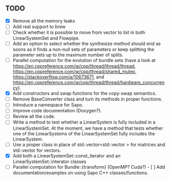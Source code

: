 ## TODO
 - [X] Remove all the memory leaks
 - [ ] Add real support to brew
 - [ ] Check whether it is possible to move from vector to list in both LinearSystemSet and Flowpipe.
 - [ ] Add an option to select whether the synthesize method should end as soons as it finds a non-null sets of parameters or keep splitting the parameter sets up to the maximum number of splits.
 - [ ] Parallel computation for the evolution of bundle sets (have a look at https://en.cppreference.com/w/cpp/thread/thread/thread, https://en.cppreference.com/w/cpp/thread/shared_mutex, https://stackoverflow.com/a/10673671, and https://en.cppreference.com/w/cpp/thread/thread/hardware_concurrency). 
 - [X] Add constructors and swap functions for the copy-swap semantics.
 - [ ] Remove BaseConverter class and turn its methods in proper functions.
 - [ ] Introduce a namespace for Sapo.
 - [ ] Improve code documentation (Doxygen?).
 - [ ] Review all the code.
 - [ ] Write a method to test whether a LinearSystem is fully included in a LinearSystemSet. At the moment, we have a method that tests whether one of the LinearSystems of the LinearSystemSet fully includes the LinearSystem.
 - [ ] Use a proper class in place of std::vector<std::vector<double> > for matrices and std::vector<double> for vectors.
 - [X] Add both a LinearSystemSet::const_iterator and an LinearSystemSet::interator classes
 - [ ] Parallel computation for Bundle::{transform} (OpenMP? Cuda?) - [ ] Add documentation/examples on using Sapo C++ classes/functions.
